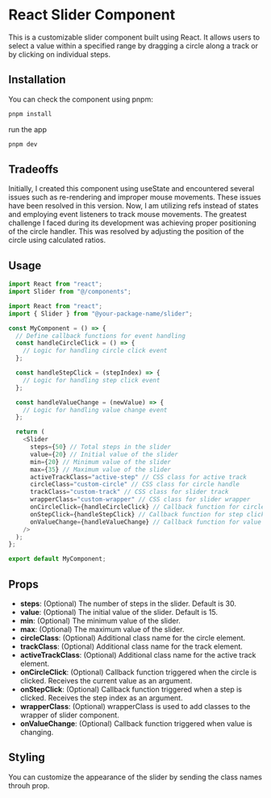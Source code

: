 # React Slider Component

This is a customizable slider component built using React. It allows users to select a value within a specified range by dragging a circle along a track or by clicking on individual steps.

## Installation

You can check the component using pnpm:

```bash
pnpm install
```

run the app

```bash
pnpm dev
```

## Tradeoffs

Initially, I created this component using useState and encountered several issues such as re-rendering and improper mouse movements. These issues have been resolved in this version. Now, I am utilizing refs instead of states and employing event listeners to track mouse movements. The greatest challenge I faced during its development was achieving proper positioning of the circle handler. This was resolved by adjusting the position of the circle using calculated ratios.   

## Usage

```javascript
import React from "react";
import Slider from "@/components";

import React from "react";
import { Slider } from "@your-package-name/slider";

const MyComponent = () => {
  // Define callback functions for event handling
  const handleCircleClick = () => {
    // Logic for handling circle click event
  };

  const handleStepClick = (stepIndex) => {
    // Logic for handling step click event
  };

  const handleValueChange = (newValue) => {
    // Logic for handling value change event
  };

  return (
    <Slider
      steps={50} // Total steps in the slider
      value={20} // Initial value of the slider
      min={20} // Minimum value of the slider
      max={35} // Maximum value of the slider
      activeTrackClass="active-step" // CSS class for active track
      circleClass="custom-circle" // CSS class for circle handle
      trackClass="custom-track" // CSS class for slider track
      wrapperClass="custom-wrapper" // CSS class for slider wrapper
      onCircleClick={handleCircleClick} // Callback function for circle click event
      onStepClick={handleStepClick} // Callback function for step click event
      onValueChange={handleValueChange} // Callback function for value change event
    />
  );
};

export default MyComponent;
```

## Props

- **steps**: (Optional) The number of steps in the slider. Default is 30.
- **value**: (Optional) The initial value of the slider. Default is 15.
- **min**: (Optional) The minimum value of the slider.
- **max**: (Optional) The maximum value of the slider.
- **circleClass**: (Optional) Additional class name for the circle element.
- **trackClass**: (Optional) Additional class name for the track element.
- **activeTrackClass**: (Optional) Additional class name for the active track element.
- **onCircleClick**: (Optional) Callback function triggered when the circle is clicked. Receives the current value as an argument.
- **onStepClick**: (Optional) Callback function triggered when a step is clicked. Receives the step index as an argument.
- **wrapperClass**: (Optional) wrapperClass is used to add classes to the wrapper of slider component.
- **onValueChange**: (Optional) Callback function triggered when value is changing.

## Styling

You can customize the appearance of the slider by sending the class names throuh prop.
